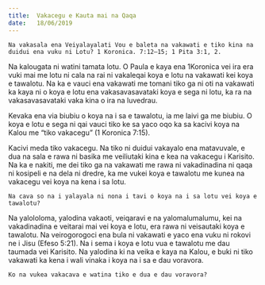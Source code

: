 ```yaml
---
title:  Vakacegu e Kauta mai na Qaqa
date:   18/06/2019
---
```


`Na vakasala ena Veiyalayalati Vou e baleta na vakawati e tiko kina na duidui ena vuku ni Lotu? 1 Koronica. 7:12–15; 1 Pita 3:1, 2.`

Na kalougata ni watini tamata lotu. O Paula e kaya ena 1Koronica vei ira era vuki mai me lotu ni cala na rai ni vakaleqai koya e lotu na vakawati kei koya e tawalotu. Na ka e vauci ena vakawati me tomani tiko ga ni oti na vakawati ka kaya ni o koya e lotu ena vakasavasavataki koya e sega ni lotu, ka ra na vakasavasavataki vaka kina o ira na luvedrau.

Kevaka ena via biubiu o koya na i sa e tawalotu, ia me laivi ga me biubiu. O koya e lotu e sega ni qai vauci tiko ke sa yaco oqo ka sa kacivi koya na Kalou me “tiko vakacegu” (1 Koronica 7:15).

Kacivi meda tiko vakacegu. Na tiko ni duidui vakayalo ena matavuvale, e dua na sala e rawa ni basika me veiliutaki kina e kea na vakacegu i Karisito. Na ka e nakiti, me dei tiko ga na vakawati me rawa ni vakadinadina ni qaqa ni kosipeli e na dela ni dredre, ka me vukei koya e tawalotu me kunea na vakacegu vei koya na kena i sa lotu.

`Na cava so na i yalayala ni nona i tavi o koya na i sa lotu vei koya e tawalotu?`

Na yalololoma, yalodina vakaoti, veiqaravi e na yalomalumalumu, kei na vakadinadina e veitarai mai vei koya e lotu, era rawa ni veisautaki koya e tawalotu. Na veirogorogoci ena bula ni vakawati e yaco ena vuku ni rokovi ne i Jisu (Efeso 5:21). Na i sema i koya e lotu vua e tawalotu me dau taumada vei Karisito. Na yalodina ki na veika e kaya na Kalou, e buki ni tiko vakawati ka kena i wali vinaka i koya na i sa e dau voravora.

`Ko na vukea vakacava e watina tiko e dua e dau voravora?`